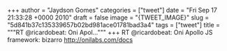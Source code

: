 
+++
author = "Jaydson Gomes"
categories = ["tweet"]
date = "Fri Sep 17 21:33:28 +0000 2010"
draft = false
image = "{TWEET_IMAGE}"
slug = "5d841b37c135339657b02bd981ace01781bad3a4"
tags = ["tweet"]
title = """RT @ricardobeat: Oni Apol..."""
+++
RT @ricardobeat: Oni Apollo JS framework: bizarro http://onilabs.com/docs
